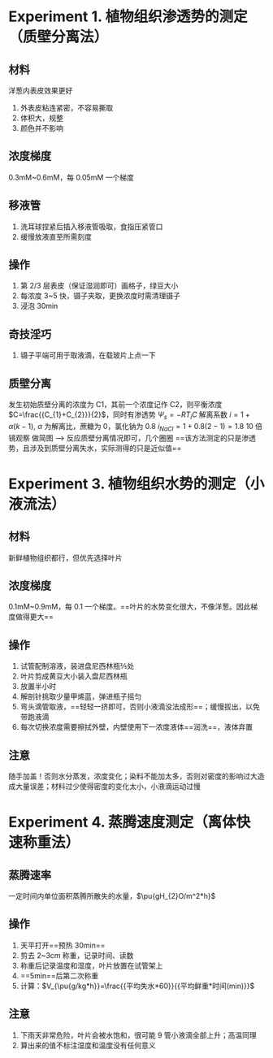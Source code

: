 # Experiment 1. 植物组织渗透势的测定（质壁分离法）
## 材料

洋葱内表皮效果更好

1. 外表皮粘连紧密，不容易撕取
2. 体积大，规整
3. 颜色并不影响

## 浓度梯度
0.3mM~0.6mM，每 0.05mM 一个梯度

## 移液管
1. 洗耳球捏紧后插入移液管吸取，食指压紧管口
2. 缓慢放液直至所需刻度

## 操作
1. 第 2/3 层表皮（保证湿润即可）画格子，绿豆大小
2. 每浓度 3~5 快，镊子夹取，更换浓度时需清理镊子
3. 浸泡 30min

## 奇技淫巧
1. 镊子平端可用于取液滴，在载玻片上点一下

## 质壁分离
发生初始质壁分离的浓度为 C1，其前一个浓度记作 C2，则平衡浓度 $C=\frac{{C_{1}+C_{2}}}{2}$，同时有渗透势 $\Psi_{s}=-RT_{i}C$
解离系数 $i=1+\alpha(k-1)$, $\alpha$ 为解离比，蔗糖为 0，氯化钠为 0.8
$i_{NaCl}=1+0.8(2-1)=1.8$
10 倍镜观察
做简图 --> 反应质壁分离情况即可，几个圈圈
==该方法测定的只是渗透势，且涉及到质壁分离失水，实际测得的只是近似值==
# Experiment 3. 植物组织水势的测定（小液流法）
## 材料
新鲜植物组织都行，但优先选择叶片
## 浓度梯度
0.1mM~0.9mM，每 0.1 一个梯度。==叶片的水势变化很大，不像洋葱。因此梯度做得更大==
## 操作
1. 试管配制溶液，装进盘尼西林瓶⅖处
2. 叶片剪成黄豆大小装入盘尼西林瓶
3. 放置半小时
4. 解剖针挑取少量甲烯蓝，弹进瓶子摇匀
5. 弯头滴管取液，==轻轻一挤即可，否则小液滴没法成形==；缓慢拔出，以免带跑液滴
6. 每次切换浓度需要擦拭外壁，内壁使用下一浓度液体==润洗==，液体弃置
## 注意
随手加盖！否则水分蒸发，浓度变化；染料不能加太多，否则对密度的影响过大造成大量误差；材料过少使得密度的变化太小，小液滴运动过慢

# Experiment 4. 蒸腾速度测定（离体快速称重法）
## 蒸腾速率
一定时间内单位面积蒸腾所散失的水量，$\pu{gH_{2}O/m^2*h}$ 
## 操作
1. 天平打开==预热 30min==
2. 剪去 2~3cm 称重，记录时间、读数 
3. 称重后记录温度和湿度，叶片放置在试管架上
4. ==5min==后第二次称重
5. 计算：$V_{\pu{g/kg*h}}=\frac{{平均失水*60}}{{平均鲜重*时间(min)}}$
## 注意
1. 下雨天非常危险，叶片会被水饱和，很可能 9 管小液滴全部上升；高温同理
2. 算出来的值不标注湿度和温度没有任何意义
